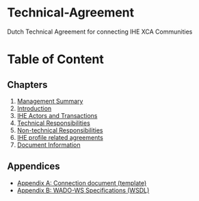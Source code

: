 # Technical-Agreement
Dutch Technical Agreement for connecting IHE XCA Communities

# Table of Content

## Chapters
1. [Management Summary](Chapters/Management%20Summary.md)
2. [Introduction](Chapters/Introduction.md)
3. [IHE Actors and Transactions](Chapters/IHE%20Actors%20and%20Transactions.md)
4. [Technical Responsibilities](Chapters/Technical%20Responsibilities.md)
5. [Non-technical Responsibilities](Chapters/Non-technical%20Responsibilities.md)
6. [IHE profile related agreements](Chapters/IHE%20profile%20related%20agreements.md)
7. [Document Information](Chapters/Document%20Information.md)

## Appendices

- [Appendix A: Connection document (template)](Chapters/Appendix%20A:%20Conection%20document%20(template))
- [Appendix B: WADO-WS Specifications (WSDL)](Chapters/Appendix%20B:%20WADO-WS%20Specifications%20(WSDL))

